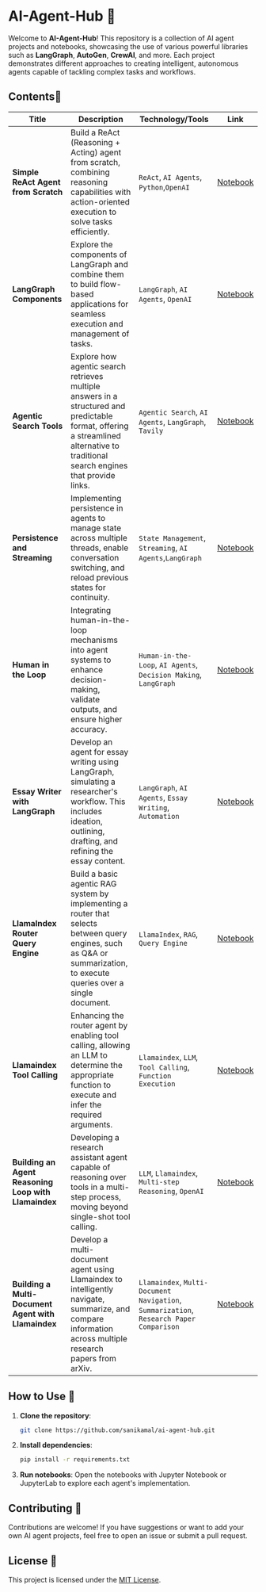 # AI-Agent-Hub 🤖

Welcome to **AI-Agent-Hub**! This repository is a collection of AI agent projects and notebooks, showcasing the use of various powerful libraries such as **LangGraph**, **AutoGen**, **CrewAI**, and more. Each project demonstrates different approaches to creating intelligent, autonomous agents capable of tackling complex tasks and workflows.

## Contents📂

|          **Title**           |                      **Description**                    |     **Technology/Tools**      |      **Link**         |
|------------------------------|---------------------------------------------------------|-------------------------------|-----------------------|
| **Simple ReAct Agent from Scratch** | Build a ReAct (Reasoning + Acting) agent from scratch, combining reasoning capabilities with action-oriented execution to solve tasks efficiently. | `ReAct`, `AI Agents`, `Python`,`OpenAI` | [Notebook](notebook/simple_react_agent_from_scratch.ipynb) |
| **LangGraph Components** | Explore the components of LangGraph and combine them to build flow-based applications for seamless execution and management of tasks. | `LangGraph`, `AI Agents`, `OpenAI` | [Notebook](notebook/langgraph_components.ipynb) |
| **Agentic Search Tools** | Explore how agentic search retrieves multiple answers in a structured and predictable format, offering a streamlined alternative to traditional search engines that provide links. | `Agentic Search`, `AI Agents`, `LangGraph`, `Tavily` | [Notebook](notebook/agentic_search.ipynb) |
| **Persistence and Streaming** | Implementing persistence in agents to manage state across multiple threads, enable conversation switching, and reload previous states for continuity. | `State Management`, `Streaming`, `AI Agents`,`LangGraph` | [Notebook](notebook/persistence_and_streaming.ipynb) |
| **Human in the Loop** | Integrating human-in-the-loop mechanisms into agent systems to enhance decision-making, validate outputs, and ensure higher accuracy. | `Human-in-the-Loop`, `AI Agents`, `Decision Making`, `LangGraph` | [Notebook](notebook/human_in_the_loop.ipynb) |
| **Essay Writer with LangGraph** | Develop an agent for essay writing using LangGraph, simulating a researcher's workflow. This includes ideation, outlining, drafting, and refining the essay content. | `LangGraph`, `AI Agents`, `Essay Writing`, `Automation` | [Notebook](notebook/essay_writer_langgraph.ipynb) |
| **LlamaIndex Router Query Engine** | Build a basic agentic RAG system by implementing a router that selects between query engines, such as Q&A or summarization, to execute queries over a single document. | `LlamaIndex`, `RAG`, `Query Engine` | [Notebook](notebook/llamaindex_router_query_engine.ipynb) |
| **Llamaindex Tool Calling** | Enhancing the router agent by enabling tool calling, allowing an LLM to determine the appropriate function to execute and infer the required arguments. | `Llamaindex`, `LLM`, `Tool Calling`, `Function Execution` | [Notebook](notebook/llamaindex_tool_calling.ipynb) |
| **Building an Agent Reasoning Loop with Llamaindex** | Developing a research assistant agent capable of reasoning over tools in a multi-step process, moving beyond single-shot tool calling. | `LLM`, `Llamaindex`, `Multi-step Reasoning`, `OpenAI` | [Notebook](notebook/llamaindex_agent_reasoning_loop.ipynb) |
| **Building a Multi-Document Agent with Llamaindex** | Develop a multi-document agent using Llamaindex to intelligently navigate, summarize, and compare information across multiple research papers from arXiv. | `Llamaindex`, `Multi-Document Navigation`, `Summarization`, `Research Paper Comparison` | [Notebook](notebook/llamaindex_multi_document_agent.ipynb) |


## How to Use 🚀

1. **Clone the repository**:
   ```bash
   git clone https://github.com/sanikamal/ai-agent-hub.git
   ```

2. **Install dependencies**:
   ```bash
   pip install -r requirements.txt
   ```

3. **Run notebooks**:
   Open the notebooks with Jupyter Notebook or JupyterLab to explore each agent's implementation.

## Contributing 🌟

Contributions are welcome! If you have suggestions or want to add your own AI agent projects, feel free to open an issue or submit a pull request.

## License 📢

This project is licensed under the [MIT License](LICENSE).
